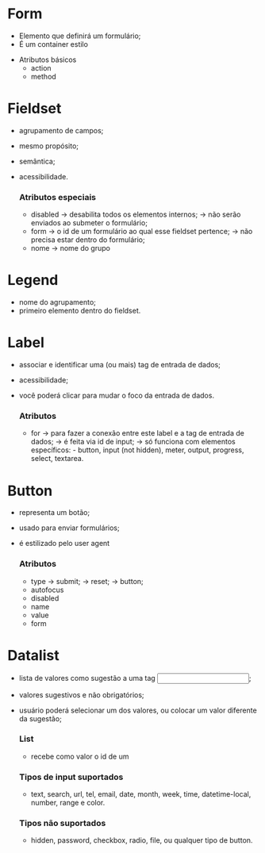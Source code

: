 # Form
  
- Elemento que definirá um formulário;
- É um container estilo <section> <footer>

* Atributos básicos
    - action
    - method

# Fieldset

- agrupamento de campos;
- mesmo propósito;
- semântica;
- acessibilidade. 

    ### Atributos especiais
    - disabled
        -> desabilita todos os elementos internos;
        -> não serão enviados ao submeter o formulário;
    - form
        -> o id de um formulário ao qual esse fieldset pertence;
        -> não precisa estar dentro do formulário;
    - nome
        -> nome do grupo
    
# Legend
    
- nome do agrupamento;
- primeiro elemento dentro do fieldset.

# Label

- associar e identificar uma (ou mais) tag de entrada de dados;
- acessibilidade;
- você poderá clicar para mudar o foco da entrada de dados.

    ### Atributos
    - for
        -> para fazer a conexão entre este label e a tag de entrada de dados;
        -> é feita via id de input;
        -> só funciona com elementos específicos:
            - button, input (not hidden), meter, output, progress, select, textarea.

# Button

- representa um botão;
- usado para enviar formulários;
- é estilizado pelo user agent

    ### Atributos
    - type
        -> submit;
        -> reset;
        -> button;
    - autofocus
    - disabled
    - name
    - value
    - form

# Datalist

- lista de valores como sugestão a uma tag <input>;
- valores sugestivos e não obrigatórios;
- usuário poderá selecionar um dos valores, ou colocar um valor diferente da sugestão;

    ### List
    - recebe como valor o id de um <datalist> residente no mesmo documento.

    ### Tipos de input suportados
    - text, search, url, tel, email, date, month, week, time, datetime-local, number, range e color.

    ### Tipos não suportados
    - hidden, password, checkbox, radio, file, ou qualquer tipo de button.

